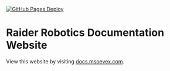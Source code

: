 [![GitHub Pages Deploy](https://github.com/msoe-vex/docs/actions/workflows/gh-pages-deploy.yml/badge.svg?branch=master)](https://github.com/msoe-vex/docs/actions/workflows/gh-pages-deploy.yml)

# Raider Robotics Documentation Website

View this website by visiting [docs.msoevex.com](http://docs.msoevex.com).
